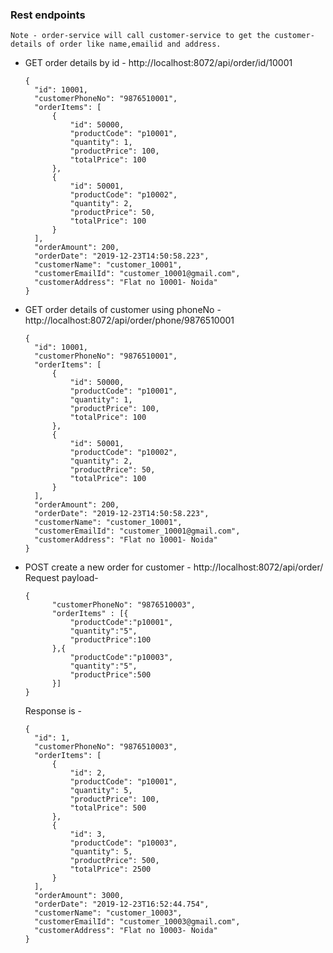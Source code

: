 ### Rest endpoints
`Note - order-service will call customer-service to get the customer-details of order like name,emailid and address.` 
* GET order details by id - http://localhost:8072/api/order/id/10001
  ```
  {
    "id": 10001,
    "customerPhoneNo": "9876510001",
    "orderItems": [
        {
            "id": 50000,
            "productCode": "p10001",
            "quantity": 1,
            "productPrice": 100,
            "totalPrice": 100
        },
        {
            "id": 50001,
            "productCode": "p10002",
            "quantity": 2,
            "productPrice": 50,
            "totalPrice": 100
        }
    ],
    "orderAmount": 200,
    "orderDate": "2019-12-23T14:50:58.223",
    "customerName": "customer_10001",
    "customerEmailId": "customer_10001@gmail.com",
    "customerAddress": "Flat no 10001- Noida"
  }
  ```
  
* GET order details of customer using phoneNo - http://localhost:8072/api/order/phone/9876510001
  ```
  {
    "id": 10001,
    "customerPhoneNo": "9876510001",
    "orderItems": [
        {
            "id": 50000,
            "productCode": "p10001",
            "quantity": 1,
            "productPrice": 100,
            "totalPrice": 100
        },
        {
            "id": 50001,
            "productCode": "p10002",
            "quantity": 2,
            "productPrice": 50,
            "totalPrice": 100
        }
    ],
    "orderAmount": 200,
    "orderDate": "2019-12-23T14:50:58.223",
    "customerName": "customer_10001",
    "customerEmailId": "customer_10001@gmail.com",
    "customerAddress": "Flat no 10001- Noida"
  }
  ```
  
* POST create a new order for customer - http://localhost:8072/api/order/ \
  Request payload- 
  ```
  {
        "customerPhoneNo": "9876510003",
        "orderItems" : [{
        	"productCode":"p10001",
        	"quantity":"5",
        	"productPrice":100
        },{
        	"productCode":"p10003",
        	"quantity":"5",	
        	"productPrice":500
        }]
  }
  ```
  Response is -
  ```
  {
    "id": 1,
    "customerPhoneNo": "9876510003",
    "orderItems": [
        {
            "id": 2,
            "productCode": "p10001",
            "quantity": 5,
            "productPrice": 100,
            "totalPrice": 500
        },
        {
            "id": 3,
            "productCode": "p10003",
            "quantity": 5,
            "productPrice": 500,
            "totalPrice": 2500
        }
    ],
    "orderAmount": 3000,
    "orderDate": "2019-12-23T16:52:44.754",
    "customerName": "customer_10003",
    "customerEmailId": "customer_10003@gmail.com",
    "customerAddress": "Flat no 10003- Noida"
  }
  ```
